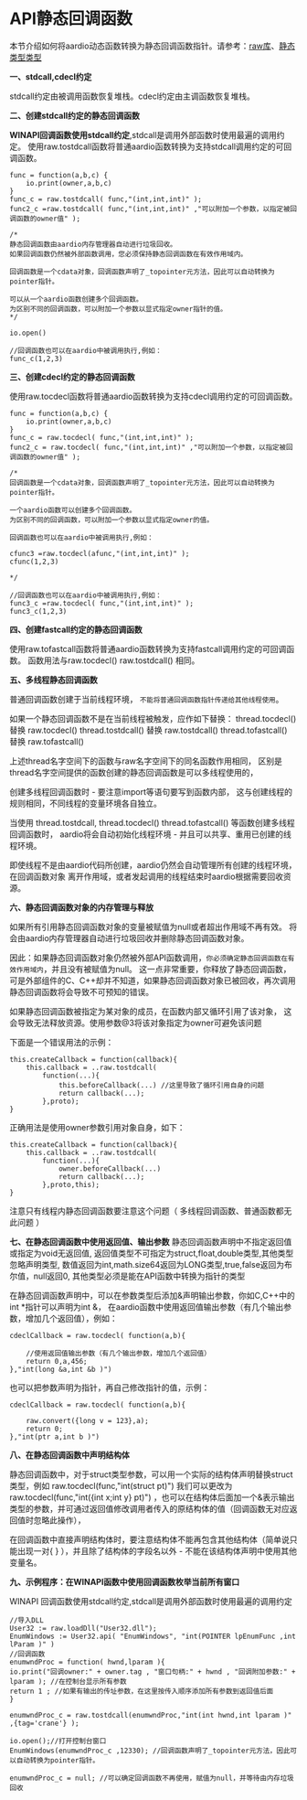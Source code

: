 # API静态回调函数

本节介绍如何将aardio动态函数转换为静态回调函数指针。请参考：[raw库](libraries/kernel/raw/api)、[静态类型类型](libraries/kernel/raw/datatype)

**一、stdcall,cdecl约定**

stdcall约定由被调用函数恢复堆栈。cdecl约定由主调函数恢复堆栈。

**二、创建stdcall约定的静态回调函数**

**WINAPI回调函数使用stdcall约定**,stdcall是调用外部函数时使用最遍的调用约定。
使用raw.tostdcall函数将普通aardio函数转换为支持stdcall调用约定的可回调函数。

``` aau
func = function(a,b,c) {
    io.print(owner,a,b,c)
}
func_c = raw.tostdcall( func,"(int,int,int)" );
func2_c =raw.tostdcall( func,"(int,int,int)" ,"可以附加一个参数，以指定被回调函数的owner值" );

/*
静态回调函数由aardio内存管理器自动进行垃圾回收。
如果回调函数仍然被外部函数调用，您必须保持静态回调函数在有效作用域内。

回调函数是一个cdata对象，回调函数声明了_topointer元方法，因此可以自动转换为pointer指针。

可以从一个aardio函数创建多个回调函数。
为区别不同的回调函数，可以附加一个参数以显式指定owner指针的值。
*/

io.open()

//回调函数也可以在aardio中被调用执行,例如：
func_c(1,2,3)
```

**三、创建cdecl约定的静态回调函数**

使用raw.tocdecl函数将普通aardio函数转换为支持cdecl调用约定的可回调函数。
``` aau
func = function(a,b,c) {
    io.print(owner,a,b,c)
}
func_c = raw.tocdecl( func,"(int,int,int)" );
func2_c = raw.tocdecl( func,"(int,int,int)" ,"可以附加一个参数，以指定被回调函数的owner值" );

/*
回调函数是一个cdata对象，回调函数声明了_topointer元方法，因此可以自动转换为pointer指针。

一个aardio函数可以创建多个回调函数。
为区别不同的回调函数，可以附加一个参数以显式指定owner的值。

回调函数也可以在aardio中被调用执行,例如：

cfunc3 =raw.tocdecl(afunc,"(int,int,int)" );
cfunc(1,2,3)

*/

//回调函数也可以在aardio中被调用执行,例如：
func3_c =raw.tocdecl( func,"(int,int,int)" );
func3_c(1,2,3)
```

**四、创建fastcall约定的静态回调函数**

 使用raw.tofastcall函数将普通aardio函数转换为支持fastcall调用约定的可回调函数。
 函数用法与raw.tocdecl() raw.tostdcall() 相同。

**五、多线程静态回调函数**

普通回调函数创建于当前线程环境，
`不能将普通回调函数指针传递给其他线程使用`。

如果一个静态回调函数不是在当前线程被触发，应作如下替换：
thread.tocdecl() 替换 raw.tocdecl()
thread.tostdcall() 替换 raw.tostdcall()
thread.tofastcall() 替换 raw.tofastcall()

上述thread名字空间下的函数与raw名字空间下的同名函数作用相同，
区别是thread名字空间提供的函数创建的静态回调函数是可以多线程使用的，

创建多线程回调函数时 - 要注意import等语句要写到函数内部，
这与创建线程的规则相同，不同线程的变量环境各自独立。


 当使用 thread.tostdcall, thread.tocdecl() thread.tofastcall() 等函数创建多线程回调函数时，
aardio将会自动初始化线程环境 - 并且可以共享、重用已创建的线程环境。

 即使线程不是由aardio代码所创建，aardio仍然会自动管理所有创建的线程环境，在回调函数对象
 离开作用域，或者发起调用的线程结束时aardio根据需要回收资源。

**六、静态回调函数对象的内存管理与释放**

如果所有引用静态回调函数对象的变量被赋值为null或者超出作用域不再有效。
将会由aardio内存管理器自动进行垃圾回收并删除静态回调函数对象。

因此：如果静态回调函数对象仍然被外部API函数调用，`你必须确定静态回调函数在有效作用域内`，并且没有被赋值为null。 这一点非常重要，你释放了静态回调函数，可是外部组件的C、C++却并不知道，如果静态回调函数对象已被回收，再次调用静态回调函数将会导致不可预知的错误。

如果静态回调函数被指定为某对象的成员，在函数内部又循环引用了该对象，
这会导致无法释放资源。使用参数@3将该对象指定为owner可避免该问题

下面是一个错误用法的示例：

``` aau
this.createCallback = function(callback){
    this.callback = ..raw.tostdcall(
        function(...){
            this.beforeCallback(...) //这里导致了循环引用自身的问题
            return callback(...);
        },proto);
}
```


正确用法是使用owner参数引用对象自身，如下：

``` aau
this.createCallback = function(callback){
    this.callback = ..raw.tostdcall(
        function(...){
            owner.beforeCallback(...)
            return callback(...);
        },proto,this);
}
```


注意只有线程内静态回调函数要注意这个问题（ 多线程回调函数、普通函数都无此问题 ）

**七、在静态回调函数中使用返回值、输出参数**
 静态回调函数声明中不指定返回值或指定为void无返回值,
 返回值类型不可指定为struct,float,double类型,其他类型忽略声明类型,
 数值返回为int,math.size64返回为LONG类型,true,false返回为布尔值，null返回0,
 其他类型必须是能在API函数中转换为指针的类型


 在静态回调函数声明中，可以在参数类型后添加&声明输出参数，你如C,C++中的int *指针可以声明为int &，
在aardio函数中使用返回值输出参数（有几个输出参数，增加几个返回值），例如：

``` aau
cdeclCallback = raw.tocdecl( function(a,b){

    //使用返回值输出参数（有几个输出参数，增加几个返回值）
    return 0,a,456;
},"int(long &a,int &b )")
```

 也可以把参数声明为指针，再自己修改指针的值，示例：

``` aau
cdeclCallback = raw.tocdecl( function(a,b){

    raw.convert({long v = 123},a);
    return 0;
},"int(ptr a,int b )")
```

**八、在静态回调函数中声明结构体**

静态回调函数中，对于struct类型参数，可以用一个实际的结构体声明替换struct类型，例如 raw.tocdecl(func,"int(struct pt)") 我们可以更改为 raw.tocdecl(func,"int({int x;int y} pt)") ，也可以在结构体后面加一个&表示输出类型的参数，并可通过返回值修改调用者传入的原结构体的值（回调函数无对应返回值时忽略此操作），

在回调函数中直接声明结构体时，要注意结构体不能再包含其他结构体（简单说只能出现一对{ } ），并且除了结构体的字段名以外 - 不能在该结构体声明中使用其他变量名。

**九、示例程序：在WINAPI函数中使用回调函数枚举当前所有窗口**

WINAPI 回调函数使用stdcall约定,stdcall是调用外部函数时使用最遍的调用约定

``` aau
//导入DLL
User32 := raw.loadDll("User32.dll");
EnumWindows := User32.api( "EnumWindows", "int(POINTER lpEnumFunc ,int lParam )" )
//回调函数
enumwndProc = function( hwnd,lparam ){
io.print("回调owner:" + owner.tag , "窗口句柄:" + hwnd , "回调附加参数:" + lparam ); //在控制台显示所有参数
return 1 ; //如果有输出的传址参数，在这里按传入顺序添加所有参数到返回值后面
}

enumwndProc_c = raw.tostdcall(enumwndProc,"int(int hwnd,int lparam )" ,{tag='crane'} );

io.open();//打开控制台窗口
EnumWindows(enumwndProc_c ,12330); //回调函数声明了_topointer元方法，因此可以自动转换为pointer指针。

enumwndProc_c = null; //可以确定回调函数不再使用，赋值为null，并等待由内存垃圾回收
```
